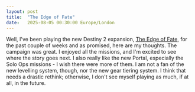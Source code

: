 ```yaml
---
layout: post
title:  "The Edge of Fate"
date:   2025-08-05 00:30:00 Europe/London
---
```


Well, I've been playing the new Destiny 2 expansion, [The Edge of Fate](https://www.metacritic.com/game/destiny-2-the-edge-of-fate/), for the past couple of weeks and as promised, here are my thoughts. The campaign was great. I enjoyed all the missions, and I'm excited to see where the story goes next. I also really like the new Portal, especially the Solo Ops missions - I wish there were more of them. I am not a fan of the new levelling system, though, nor the new gear tiering system. I think that needs a drastic rethink; otherwise, I don't see myself playing as much, if at all, in the future.

